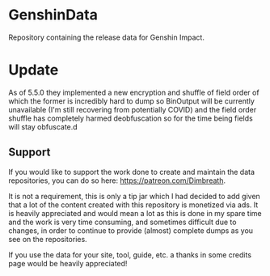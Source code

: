 # GenshinData
Repository containing the release data for Genshin Impact.

# Update

As of 5.5.0 they implemented a new encryption and shuffle of field order of which the former is incredibly hard to dump so BinOutput will be currently unavailable (I'm still recovering from potentially COVID) and the field order shuffle has completely harmed deobfuscation so for the time being fields will stay obfuscate.d

## Support

If you would like to support the work done to create and maintain the data repositories, you can do so here: https://patreon.com/Dimbreath.

It is not a requirement, this is only a tip jar which I had decided to add given that a lot of the content created with this repository is monetized via ads. It is heavily appreciated and would mean a lot as this is done in my spare time and the work is very time consuming, and sometimes difficult due to changes, in order to continue to provide (almost) complete dumps as you see on the repositories.

If you use the data for your site, tool, guide, etc. a thanks in some credits page would be heavily appreciated!
